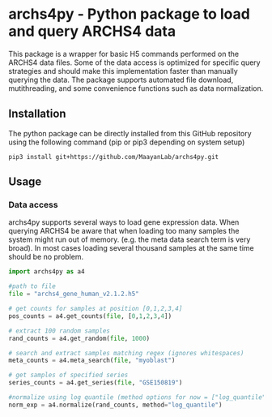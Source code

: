 # archs4py - Python package to load and query ARCHS4 data

This package is a wrapper for basic H5 commands performed on the ARCHS4 data files. Some of the data access is optimized for specific query strategies and should make this implementation faster than manually querying the data. The package supports automated file download, mutithreading, and some convenience functions such as data normalization.

## Installation

The python package can be directly installed from this GitHub repository using the following command (pip or pip3 depending on system setup)

```
pip3 install git+https://github.com/MaayanLab/archs4py.git
```

## Usage

### Data access

archs4py supports several ways to load gene expression data. When querying ARCHS4 be aware that when loading too many samples the system might run out of memory. (e.g. the meta data search term is very broad). In most cases loading several thousand samples at the same time should be no problem.

```python
import archs4py as a4

#path to file
file = "archs4_gene_human_v2.1.2.h5"

# get counts for samples at position [0,1,2,3,4]
pos_counts = a4.get_counts(file, [0,1,2,3,4])

# extract 100 random samples
rand_counts = a4.get_random(file, 1000)

# search and extract samples matching regex (ignores whitespaces)
meta_counts = a4.meta_search(file, "myoblast")

# get samples of specified series
series_counts = a4.get_series(file, "GSE150819")

#normalize using log quantile (method options for now = ["log_quantile", "quantile", "cpm"])
norm_exp = a4.normalize(rand_counts, method="log_quantile")
```